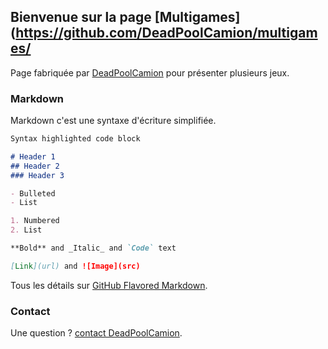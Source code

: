 ## Bienvenue sur la page [Multigames](https://github.com/DeadPoolCamion/multigames/

Page fabriquée par [DeadPoolCamion](https://github.com/DeadPoolCamion/) pour présenter plusieurs jeux.

### Markdown

Markdown c'est une syntaxe d'écriture simplifiée.

```markdown
Syntax highlighted code block

# Header 1
## Header 2
### Header 3

- Bulleted
- List

1. Numbered
2. List

**Bold** and _Italic_ and `Code` text

[Link](url) and ![Image](src)
```

Tous les détails sur [GitHub Flavored Markdown](https://guides.github.com/features/mastering-markdown/).

### Contact

Une question ? [contact DeadPoolCamion](https://github.com/DeadPoolCamion/).
